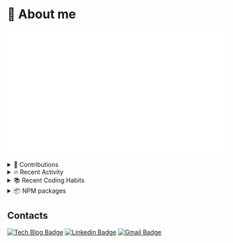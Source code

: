 # 💬 About me

![](https://github.com/jopemachine/jopemachine/blob/master/metrics/base.svg)

<details>
<summary>🦄 Contributions</summary>

![](https://github.com/jopemachine/jopemachine/blob/master/metrics/notable.svg)
  
[👀 See this page for details](https://transparent-petalite-9c2.notion.site/df61758c0fb24bae86e8f4017ec1f8fb?v=a8c98280245544419ef8b81972bd30fe)

</details>

<details>
<summary>🔥 Recent Activity</summary>

![](https://github.com/jopemachine/jopemachine/blob/master/metrics/activity.svg)

[👀 See this page for details](https://gitstalk.netlify.app/jopemachine)

</details>

<details>
<summary>📚 Recent Coding Habits</summary>

![](https://github.com/jopemachine/jopemachine/blob/master/metrics/habits.svg)

</details>

<details>
<summary>📦 NPM packages</summary>
  
[👀 See this page for details](https://github.com/jopemachine/npm-stats)

</details>



<!-- ![](https://github-readme-stats.vercel.app/api?username=jopemachine&count_private=true&show_icons=true)-->

## Contacts

[![Tech Blog Badge](http://img.shields.io/badge/-Tech%20blog-black?style=flat-square&logo=github&link=https://jopemachine.github.io/)](https://jopemachine.github.io/)
[![Linkedin Badge](https://img.shields.io/badge/-LinkedIn-blue?style=flat-square&logo=Linkedin&logoColor=white&link=https://www.linkedin.com/in/gyu-bong-lee-a1a76b197/)](https://www.linkedin.com/in/gyu-bong-lee-a1a76b197/)
[![Gmail Badge](https://img.shields.io/badge/Gmail-d14836?style=flat-square&logo=Gmail&logoColor=white&link=mailto:jopemachine@gmail.com)](mailto:jopemachine@gmail.com) 
